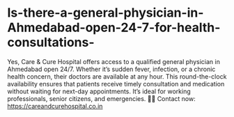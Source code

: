 # Is-there-a-general-physician-in-Ahmedabad-open-24-7-for-health-consultations-

Yes, Care & Cure Hospital offers access to a qualified general physician in Ahmedabad open 24/7. Whether it’s sudden fever, infection, or a chronic health concern, their doctors are available at any hour. This round-the-clock availability ensures that patients receive timely consultation and medication without waiting for next-day appointments. It’s ideal for working professionals, senior citizens, and emergencies.
👨‍⚕️ Contact now: https://careandcurehospital.co.in

